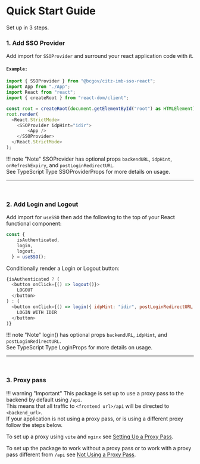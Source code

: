 # Quick Start Guide

Set up in 3 steps.

### 1. Add SSO Provider

Add import for `SSOProvider` and surround your react application code with it.

#### `Example:`

```JavaScript
import { SSOProvider } from "@bcgov/citz-imb-sso-react";
import App from "./App";
import React from "react";
import { createRoot } from "react-dom/client";

const root = createRoot(document.getElementById("root") as HTMLElement);
root.render(
  <React.StrictMode>
    <SSOProvider idpHint="idir">
        <App />
    </SSOProvider>
  </React.StrictMode>
);
```

!!! note "Note"
    SSOProvider has optional props `backendURL`, `idpHint`, `onRefreshExpiry`, and `postLoginRedirectURL`.  
    See TypeScript Type SSOProviderProps for more details on usage.

---

<br />

### 2. Add Login and Logout

Add import for `useSSO` then add the following to the top of your React functional component:

```JavaScript
const {
    isAuthenticated,
    login,
    logout,
  } = useSSO();
```

Conditionally render a Login or Logout button:

```JavaScript
{isAuthenticated ? (
  <button onClick={() => logout()}>
    LOGOUT
  </button>
) : (
  <button onClick={() => login({ idpHint: "idir", postLoginRedirectURL: "/post-login" })}>
    LOGIN WITH IDIR
  </button>
)}
```

!!! note "Note"
    login() has optional props `backendURL`, `idpHint`, and `postLoginRedirectURL`.  
    See TypeScript Type LoginProps for more details on usage.

---

<br />

### 3. Proxy pass

!!! warning "Important"
    This package is set up to use a proxy pass to the backend by default using `/api`.  
    This means that all traffic to `<frontend url>/api` will be directed to `<backend_url>`.  
    If your application is not using a proxy pass, or is using a different proxy follow the steps below.

To set up a proxy using `vite` and `nginx` see [Setting Up a Proxy Pass](/techdocs/docs/getting-started/proxy-pass/setting-up-a-proxy-pass.md).

To set up the package to work without a proxy pass or to work with a proxy pass different from `/api` see [Not Using a Proxy Pass](/techdocs/docs/getting-started/proxy-pass/not-using-a-proxy-pass.md).

